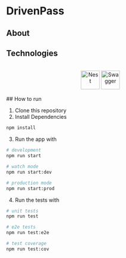 # DrivenPass

## About
## Technologies
<div align="center" valign="top"><br>
  <img align="center" alt="Nest" height="50" width="50" src="https://static-00.iconduck.com/assets.00/nestjs-icon-2048x2040-3rrvcej8.png">
  <img align="center" alt="Swagger" height="50" width="50" src="[https://leizl.gallerycdn.vsassets.io/extensions/leizl/swagger-generate-ts/0.0.10/1673338730649/Microsoft.VisualStudio.Services.Icons.Default](https://iconduck.com/icons/28022/swagger?shared)">
</div><br>
## How to run

1. Clone this repository
2. Install Dependencies
```bash
npm install
```

3. Run the app with
```bash
# development
npm run start

# watch mode
npm run start:dev

# production mode
npm run start:prod
```

4. Run the tests with
```bash
# unit tests
npm run test

# e2e tests
npm run test:e2e

# test coverage
npm run test:cov
```

